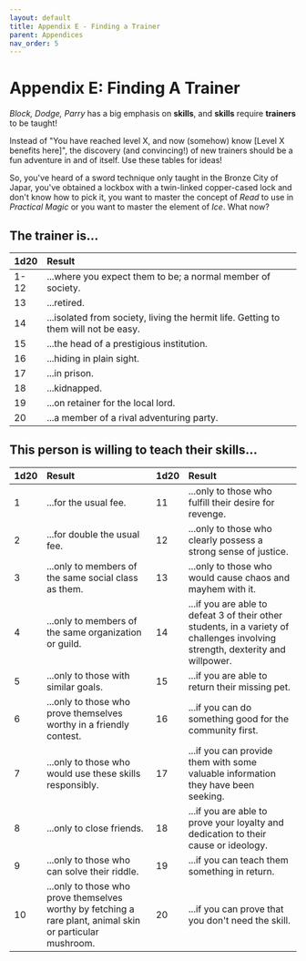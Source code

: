```yaml
---
layout: default
title: Appendix E - Finding a Trainer
parent: Appendices
nav_order: 5
---
```

Appendix E: Finding A Trainer
=============================

*Block, Dodge, Parry* has a big emphasis on **skills**, and **skills** require **trainers** to be taught!

Instead of "You have reached level X, and now (somehow) know [Level X benefits here]", the discovery (and convincing!) of new trainers should be a fun adventure in and of itself. Use these tables for ideas!

So, you've heard of a sword technique only taught in the Bronze City of Japar, you've obtained a lockbox with a twin-linked copper-cased lock and don't know how to pick it, you want to master the concept of *Read* to use in *Practical Magic* or you want to master the element of *Ice*. What now?

## The trainer is...

|1d20|Result|
|:----|:----|
|1-12|...where you expect them to be; a normal member of society.|
|13|...retired.|
|14|...isolated from society, living the hermit life. Getting to them will not be easy.|
|15|...the head of a prestigious institution.|
|16|...hiding in plain sight.|
|17|...in prison.|
|18|...kidnapped.|
|19|...on retainer for the local lord.|
|20|...a member of a rival adventuring party.|

## This person is willing to teach their skills…

|1d20|Result|1d20|Result|
|:----|:----|:----|:----|
|1|...for the usual fee.|11|...only to those who fulfill their desire for revenge.|
|2|...for double the usual fee.|12|...only to those who clearly possess a strong sense of justice.|
|3|...only to members of the same social class as them.|13|...only to those who would cause chaos and mayhem with it.|
|4|...only to members of the same organization or guild.|14|...if you are able to defeat 3 of their other students, in a variety of challenges involving strength, dexterity and willpower.|
|5|...only to those with similar goals.|15|...if you are able to return their missing pet.|
|6|...only to those who prove themselves worthy in a friendly contest.|16|...if you can do something good for the community first.|
|7|...only to those who would use these skills responsibly.|17|...if you can provide them with some valuable information they have been seeking.|
|8|...only to close friends.|18|...if you are able to prove your loyalty and dedication to their cause or ideology.|
|9|...only to those who can solve their riddle.|19|...if you can teach them something in return.|
|10|...only to those who prove themselves worthy by fetching a rare plant, animal skin or particular mushroom.|20|...if you can prove that you don't need the skill.|
